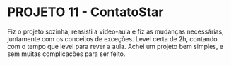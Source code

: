 # PROJETO 11 - ContatoStar
Fiz o projeto sozinha, reasisti a video-aula e fiz as mudanças necessárias, juntamente com os conceitos de exceções. Levei certa de 2h, contando com o tempo que levei para rever a aula. Achei um projeto bem simples, e sem muitas complicações para ser feito. 
